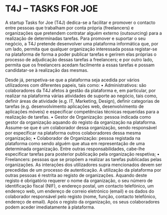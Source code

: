 # T4J – TASKS FOR JOE

A startup Tasks for Joe (T4J) dedica-se a facilitar e promover o contacto entre pessoas que trabalham por conta própria (freelancers) e organizações que pretendem contratar alguém externo (outsourcing) para a realização de determinadas tarefas. Para promover e suportar o seu negócio, a T4J pretende desenvolver uma plataforma informática que, por um lado, permita que qualquer organização interessada possa registar-se na plataforma de forma a poder publicar tarefas e gerirem elas próprias o processo de adjudicação dessas tarefas a freelancers; e por outro lado, permita que os freelancers acedam facilmente a essas tarefas e possam candidatar-se à realização das mesmas.

Desde já, perspetiva-se que a plataforma seja acedida por vários utilizadores com diferentes papeis, tais como:
• Administrativos: são colaboradores da T4J afetos à gestão da plataforma e, em particular, por realizar na plataforma várias atividades de suporte ao negócio, tais como, definir áreas de atividade (e.g. IT, Marketing, Design), definir categorias de tarefas (e.g. desenvolvimento aplicações web, desenvolvimento de aplicações móveis) e especificar competências técnicas requeridas para a realização de tarefas.
• Gestor de Organização: pessoa indicada como gestor da organização aquando do registo da organização na plataforma. Assume-se que é um colaborador dessa organização, sendo responsável por especificar na plataforma outros colaboradores dessa mesma organização;
• Colaborador de Organização: pessoa registada na plataforma como sendo alguém que atua em representação de uma determinada organização. Entre outras responsabilidades, cabe-lhe especificar tarefas para posterior publicação pela organização respetiva;
• Freelancers: pessoas que se propõem a realizar as tarefas publicadas pelas organizações.
As interações dos utilizadores supra mencionados devem ser precedidas de um processo de autenticação. A utilização da plataforma por outras pessoas é restrita ao registo de organizações. Aquando deste registo é obrigatório requerer o nome da organização, o seu número de identificação fiscal (NIF), o endereço postal, um contacto telefónico, um endereço web, um endereço de correio eletrónico (email) e os dados do colaborador responsável pelo registo (nome, função, contacto telefónico, endereço de email). Após o registo da organização, os seus colaboradores podem aceder imediatamente à plataforma.